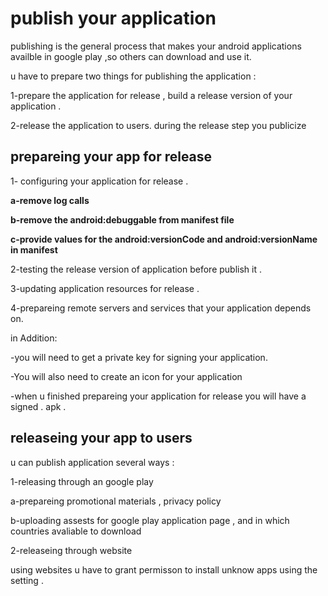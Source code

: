 # publish your application 

publishing is the general process that makes your android applications availble in google play ,so others can download and use it.

u have to prepare two things for publishing the application :

1-prepare the application for release , build a release version of your application .

2-release the application to users. during the release step you publicize

## prepareing your app for release 

1- configuring your application for release . 

  **a-remove log calls**
  
 **b-remove the android:debuggable from manifest file**
  
 **c-provide values for the android:versionCode  and android:versionName in manifest**
  
2-testing the release version of application before publish it .

3-updating application resources for release .

4-prepareing remote servers and services that your application depends on.

in Addition:

-you will need to get a private key for signing your application.

-You will also need to create an icon for your application

-when u finished prepareing your application for release you will have a signed . apk .

## releaseing your app to users 
u can publish application several ways :

1-releasing through an google play

a-prepareing promotional materials , privacy policy

b-uploading assests for google play application page , and in which countries avaliable to download

2-releaseing  through website
 
 using websites u have to grant permisson to install unknow apps using the setting .
